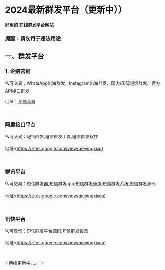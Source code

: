 # 2024最新群发平台（更新中））

**好用的 在线群发平台网站**

### 提醒：请勿用于违法用途


## 一、群发平台

### 1. 企鹅营销

🔍可交易：WhatsApp出海群发、Instagram出海群发、国内/国际短信群发、官方API接口群发

地址：[企鹅营销](https://kl1203.com/)

<br>

### 阿里接口平台 

🔍可交易：短信群发,短信群发工具,短信群发软件

地址:(https://sites.google.com/view/qieyingxiao)

<br>


### 群讯平台

🔍可交易：短信群发器,短信群发app,短信群发通道,短信群发系统,短信群发源码

地址:(https://sites.google.com/view/qieyingxiaoa)

<br>


### 讯快平台

🔍可查询：短信群发平台源码,短信群发设备

地址:(https://sites.google.com/view/qieyingxiaob)

<br>

✨持续更新中。。。。✨
